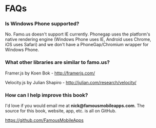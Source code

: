 # FAQs

### Is Windows Phone supported? 

No. Famo.us doesn't support IE currently. Phonegap uses the platform's native rendering engine (Windows Phone uses IE, Android uses Chrome, iOS uses Safari) and we don't have a PhoneGap/Chromium wrapper for Windows Phone. 

### What other libraries are similar to famo.us?

Framer.js by Koen Bok - http://framerjs.com/

Velocity.js by Julian Shapiro - http://julian.com/research/velocity/


### How can I help improve this book?

I'd love if you would email me at __nick@famousmobileapps.com__. The source for this book, website, app, etc. is all on GitHub. 

https://github.com/FamousMobileApps











